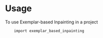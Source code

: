 # Usage

To use Exemplar-based Inpainting in a project

```
    import exemplar_based_inpainting
```
